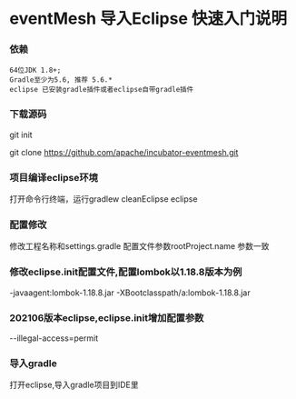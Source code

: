 # eventMesh 导入Eclipse 快速入门说明

### 依赖

```
64位JDK 1.8+;
Gradle至少为5.6, 推荐 5.6.*
eclipse 已安装gradle插件或者eclipse自带gradle插件
```

### 下载源码
git init  

git clone https://github.com/apache/incubator-eventmesh.git

### 项目编译eclipse环境

打开命令行终端，运行gradlew cleanEclipse eclipse

### 配置修改
修改工程名称和settings.gradle 配置文件参数rootProject.name 参数一致

### 修改eclipse.init配置文件,配置lombok以1.18.8版本为例
-javaagent:lombok-1.18.8.jar
-XBootclasspath/a:lombok-1.18.8.jar

### 202106版本eclipse,eclipse.init增加配置参数
--illegal-access=permit


### 导入gradle
打开eclipse,导入gradle项目到IDE里


